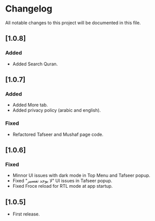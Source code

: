 # Changelog

All notable changes to this project will be documented in this file.

## [1.0.8]

### Added

- Added Search Quran.

## [1.0.7]

### Added

- Added More tab.
- Added privacy policy (arabic and english).

### Fixed

- Refactored Tafseer and Mushaf page code.

## [1.0.6]

### Fixed

- Minnor UI issues with dark mode in Top Menu and Tafseer popup.
- Fixed "لا يوجد تفسير" UI issues in Tafseer popup.
- Fixed Froce reload for RTL mode at app startup.

## [1.0.5]

- First release.
